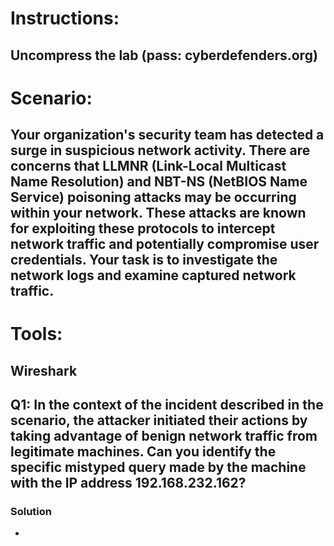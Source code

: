 # Instructions:

   ## Uncompress the lab (pass: cyberdefenders.org)

# Scenario:

## Your organization's security team has detected a surge in suspicious network activity. There are concerns that LLMNR (Link-Local Multicast Name Resolution) and NBT-NS (NetBIOS Name Service) poisoning attacks may be occurring within your network. These attacks are known for exploiting these protocols to intercept network traffic and potentially compromise user credentials. Your task is to investigate the network logs and examine captured network traffic.


# Tools:

   ## Wireshark

## Q1: In the context of the incident described in the scenario, the attacker initiated their actions by taking advantage of benign network traffic from legitimate machines. Can you identify the specific mistyped query made by the machine with the IP address 192.168.232.162?
### Solution
*
